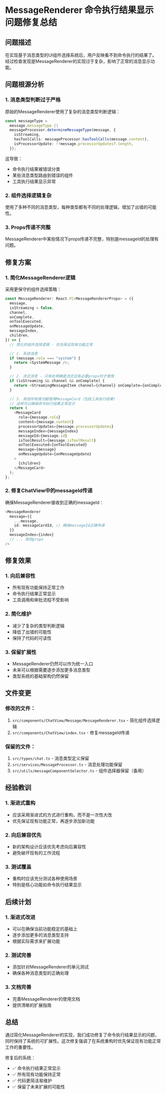 # MessageRenderer 命令执行结果显示问题修复总结

## 问题描述
在实现基于消息类型的UI组件选择系统后，用户反映看不到命令执行的结果了。经过检查发现是MessageRenderer的实现过于复杂，影响了正常的消息显示功能。

## 问题根源分析

### 1. 消息类型判断过于严格
原始的MessageRenderer使用了复杂的消息类型判断逻辑：
```typescript
const messageType =
  message.messageType ||
  messageProcessor.determineMessageType(message, {
    isStreaming,
    hasToolCalls: messageProcessor.hasToolCalls(message.content),
    isProcessorUpdate: !!message.processorUpdates?.length,
  });
```

这导致：
- 命令执行结果被错误分类
- 某些消息类型路由到错误的组件
- 工具执行结果显示异常

### 2. 组件选择逻辑复杂
使用了多种不同的消息类型，每种类型都有不同的处理逻辑，增加了出错的可能性。

### 3. Props传递不完整
MessageRenderer中某些情况下props传递不完整，特别是messageId的处理有问题。

## 修复方案

### 1. 简化MessageRenderer逻辑
采用更保守的组件选择策略：

```typescript
const MessageRenderer: React.FC<MessageRendererProps> = ({
  message,
  isStreaming = false,
  channel,
  onComplete,
  onToolExecuted,
  onMessageUpdate,
  messageIndex,
  children,
}) => {
  // 简化的组件选择逻辑 - 优先保证现有功能正常

  // 1. 系统消息
  if (message.role === "system") {
    return <SystemMessage />;
  }

  // 2. 流式消息 - 只有在明确是流式且有必要props时才使用
  if (isStreaming && channel && onComplete) {
    return <StreamingMessageItem channel={channel} onComplete={onComplete} />;
  }

  // 3. 其他所有情况都使用MessageCard（包括工具执行结果）
  // 这样可以确保命令执行结果正常显示
  return (
    <MessageCard
      role={message.role}
      content={message.content}
      processorUpdates={message.processorUpdates}
      messageIndex={messageIndex}
      messageId={message.id}
      isToolResult={message.isToolResult}
      onToolExecuted={onToolExecuted}
      message={message}
      onMessageUpdate={onMessageUpdate}
    >
      {children}
    </MessageCard>
  );
};
```

### 2. 修复ChatView中的messageId传递
确保MessageRenderer接收到正确的messageId：

```typescript
<MessageRenderer
  message={{
    ...message,
    id: messageCardId, // 确保messageId正确传递
  }}
  messageIndex={index}
  // ... 其他props
/>
```

## 修复效果

### 1. 向后兼容性
- 所有现有功能保持正常工作
- 命令执行结果正常显示
- 工具调用和审批流程不受影响

### 2. 简化维护
- 减少了复杂的类型判断逻辑
- 降低了出错的可能性
- 保持了代码的可读性

### 3. 保留扩展性
- MessageRenderer仍然可以作为统一入口
- 未来可以根据需要逐步添加更多消息类型
- 类型系统的基础架构仍然保留

## 文件变更

### 修改的文件：
1. `src/components/ChatView/Message/MessageRenderer.tsx` - 简化组件选择逻辑
2. `src/components/ChatView/index.tsx` - 修复messageId传递

### 保留的文件：
1. `src/types/chat.ts` - 消息类型定义保留
2. `src/services/MessageProcessor.ts` - 消息处理功能保留
3. `src/utils/messageComponentSelector.ts` - 组件选择器保留（备用）

## 经验教训

### 1. 渐进式重构
- 应该采用渐进式的方式进行重构，而不是一次性大改
- 优先保证现有功能正常，再逐步添加新功能

### 2. 向后兼容优先
- 新的架构设计应该优先考虑向后兼容性
- 避免破坏现有的工作流程

### 3. 测试覆盖
- 重构时应该充分测试各种使用场景
- 特别是核心功能如命令执行结果显示

## 后续计划

### 1. 渐进式改进
- 可以在确保当前功能稳定的基础上
- 逐步添加更多的消息类型支持
- 根据实际需求来扩展功能

### 2. 测试完善
- 添加针对MessageRenderer的单元测试
- 确保各种消息类型的正确处理

### 3. 文档完善
- 完善MessageRenderer的使用文档
- 提供清晰的扩展指南

## 总结

通过简化MessageRenderer的实现，我们成功修复了命令执行结果显示的问题，同时保持了系统的可扩展性。这次修复强调了在系统重构时优先保证现有功能正常工作的重要性。

修复后的系统：
- ✅ 命令执行结果正常显示
- ✅ 所有现有功能保持正常
- ✅ 代码更简洁易维护
- ✅ 保留了未来扩展的可能性
